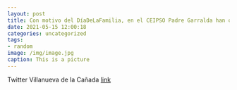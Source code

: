 ```yaml
---
layout: post
title: Con motivo del DíaDeLaFamilia, en el CEIPSO Padre Garralda han organizado una actividad para poner en valor el papel de la fami...
date: 2021-05-15 12:00:18
categories: uncategorized
tags:
- random
image: /img/image.jpg
caption: This is a picture
---
```

Twitter Villanueva de la Cañada [link](https://twitter.com/AytoVDLCanada/status/1393187394543886349)
